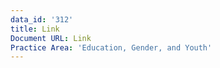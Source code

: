 ```yaml
---
data_id: '312'
title: Link
Document URL: Link
Practice Area: 'Education, Gender, and Youth'
---
```

